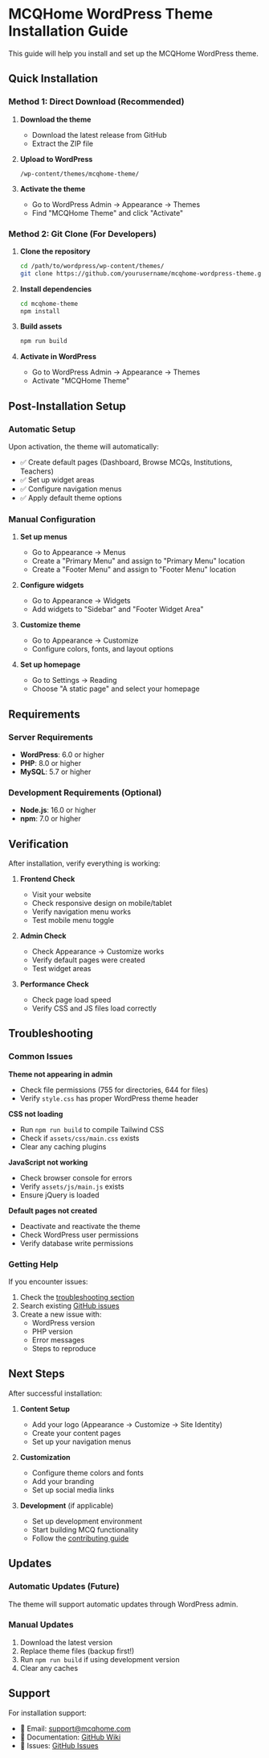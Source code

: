 # MCQHome WordPress Theme Installation Guide

This guide will help you install and set up the MCQHome WordPress theme.

## Quick Installation

### Method 1: Direct Download (Recommended)

1. **Download the theme**

   - Download the latest release from GitHub
   - Extract the ZIP file

2. **Upload to WordPress**

   ```
   /wp-content/themes/mcqhome-theme/
   ```

3. **Activate the theme**
   - Go to WordPress Admin → Appearance → Themes
   - Find "MCQHome Theme" and click "Activate"

### Method 2: Git Clone (For Developers)

1. **Clone the repository**

   ```bash
   cd /path/to/wordpress/wp-content/themes/
   git clone https://github.com/yourusername/mcqhome-wordpress-theme.git mcqhome-theme
   ```

2. **Install dependencies**

   ```bash
   cd mcqhome-theme
   npm install
   ```

3. **Build assets**

   ```bash
   npm run build
   ```

4. **Activate in WordPress**
   - Go to WordPress Admin → Appearance → Themes
   - Activate "MCQHome Theme"

## Post-Installation Setup

### Automatic Setup

Upon activation, the theme will automatically:

- ✅ Create default pages (Dashboard, Browse MCQs, Institutions, Teachers)
- ✅ Set up widget areas
- ✅ Configure navigation menus
- ✅ Apply default theme options

### Manual Configuration

1. **Set up menus**

   - Go to Appearance → Menus
   - Create a "Primary Menu" and assign to "Primary Menu" location
   - Create a "Footer Menu" and assign to "Footer Menu" location

2. **Configure widgets**

   - Go to Appearance → Widgets
   - Add widgets to "Sidebar" and "Footer Widget Area"

3. **Customize theme**

   - Go to Appearance → Customize
   - Configure colors, fonts, and layout options

4. **Set up homepage**
   - Go to Settings → Reading
   - Choose "A static page" and select your homepage

## Requirements

### Server Requirements

- **WordPress**: 6.0 or higher
- **PHP**: 8.0 or higher
- **MySQL**: 5.7 or higher

### Development Requirements (Optional)

- **Node.js**: 16.0 or higher
- **npm**: 7.0 or higher

## Verification

After installation, verify everything is working:

1. **Frontend Check**

   - Visit your website
   - Check responsive design on mobile/tablet
   - Verify navigation menu works
   - Test mobile menu toggle

2. **Admin Check**

   - Check Appearance → Customize works
   - Verify default pages were created
   - Test widget areas

3. **Performance Check**
   - Check page load speed
   - Verify CSS and JS files load correctly

## Troubleshooting

### Common Issues

**Theme not appearing in admin**

- Check file permissions (755 for directories, 644 for files)
- Verify `style.css` has proper WordPress theme header

**CSS not loading**

- Run `npm run build` to compile Tailwind CSS
- Check if `assets/css/main.css` exists
- Clear any caching plugins

**JavaScript not working**

- Check browser console for errors
- Verify `assets/js/main.js` exists
- Ensure jQuery is loaded

**Default pages not created**

- Deactivate and reactivate the theme
- Check WordPress user permissions
- Verify database write permissions

### Getting Help

If you encounter issues:

1. Check the [troubleshooting section](#troubleshooting)
2. Search existing [GitHub issues](https://github.com/yourusername/mcqhome-wordpress-theme/issues)
3. Create a new issue with:
   - WordPress version
   - PHP version
   - Error messages
   - Steps to reproduce

## Next Steps

After successful installation:

1. **Content Setup**

   - Add your logo (Appearance → Customize → Site Identity)
   - Create your content pages
   - Set up your navigation menus

2. **Customization**

   - Configure theme colors and fonts
   - Add your branding
   - Set up social media links

3. **Development** (if applicable)
   - Set up development environment
   - Start building MCQ functionality
   - Follow the [contributing guide](CONTRIBUTING.md)

## Updates

### Automatic Updates (Future)

The theme will support automatic updates through WordPress admin.

### Manual Updates

1. Download the latest version
2. Replace theme files (backup first!)
3. Run `npm run build` if using development version
4. Clear any caches

## Support

For installation support:

- 📧 Email: support@mcqhome.com
- 📖 Documentation: [GitHub Wiki](https://github.com/yourusername/mcqhome-wordpress-theme/wiki)
- 🐛 Issues: [GitHub Issues](https://github.com/yourusername/mcqhome-wordpress-theme/issues)
